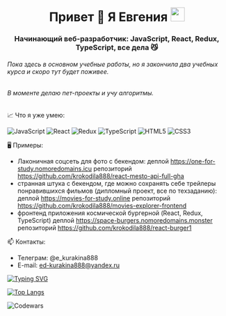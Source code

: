 <h1 align="center">Привет 👋 Я Евгения 
<img src="https://github.com/blackcater/blackcater/raw/main/images/Hi.gif" height="32"/></h1>
<h3 align="center">Начинающий веб-разработчик: JavaScript, React, Redux, TypeScript, все дела 😼</h3>

###### Пока здесь в основном учебные работы, но я закончила два учебных курса и скоро тут будет поживее.
###### В моменте делаю пет-проекты и учу алгоритмы.

📈 Что я уже умею:

![JavaScript](https://img.shields.io/badge/javascript-%23323330.svg?style=for-the-badge&logo=javascript&logoColor=%23F7DF1E)
![React](https://img.shields.io/badge/react-%2320232a.svg?style=for-the-badge&logo=react&logoColor=%2361DAFB)
![Redux](https://img.shields.io/badge/redux-%23593d88.svg?style=for-the-badge&logo=redux&logoColor=white)
![TypeScript](https://img.shields.io/badge/typescript-%23007ACC.svg?style=for-the-badge&logo=typescript&logoColor=white)
![HTML5](https://img.shields.io/badge/html5-%23E34F26.svg?style=for-the-badge&logo=html5&logoColor=white)
![CSS3](https://img.shields.io/badge/css3-%231572B6.svg?style=for-the-badge&logo=css3&logoColor=white)

🖥 Примеры:
- Лаконичная соцсеть для фото с бекендом:
  деплой https://one-for-study.nomoredomains.icu
  репозиторий https://github.com/krokodila888/react-mesto-api-full-gha
- странная штука с бекендом, где можно сохранять себе трейлеры понравившихся фильмов (дипломный проект, все по техзаданию):
  деплой https://movies-for-study.online
  репозиторий https://github.com/krokodila888/movies-explorer-frontend
- фронтенд приложения космической бургерной (React, Redux, TypeScript)
  деплой https://space-burgers.nomoredomains.monster
  репозиторий https://github.com/krokodila888/react-burger1

📫 Контакты:
- Телеграм: @e_kurakina888
- E-mail: ed-kurakina888@yandeх.ru


<a href="https://git.io/typing-svg"><img src="https://readme-typing-svg.herokuapp.com?font=Fira+Code&size=18&pause=1000&color=011B7B&width=756&height=60&lines=(no+time+to+customize+it+properly%2C+got+to+work+a+little+more)" alt="Typing SVG" /></a>

[![Top Langs](https://github-readme-stats.vercel.app/api/top-langs/?username=krokodila888&layout=compact)](https://github.com/anuraghazra/github-readme-stats)

![Codewars](https://github.r2v.ch/codewars?user=Klopsla&hide_clan=true)
